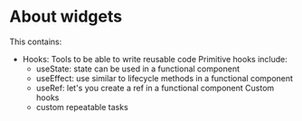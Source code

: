 # About widgets
This contains:
- Hooks: Tools to be able to write reusable code
  Primitive hooks include:
  - useState: state can be used in a functional component
  - useEffect: use similar to lifecycle methods in a functional component
  - useRef: let's you create a ref in a functional component
  Custom hooks
  - custom repeatable tasks